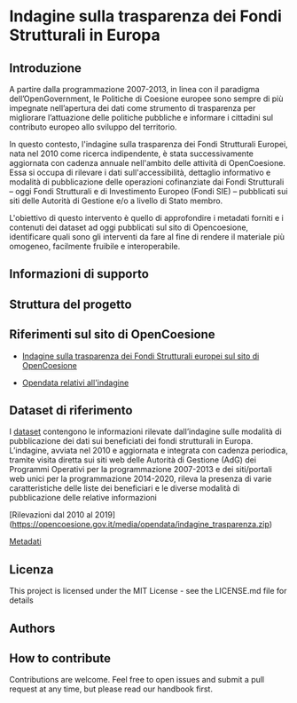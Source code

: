 # Indagine sulla trasparenza dei Fondi Strutturali in Europa

## Introduzione

A partire dalla programmazione 2007-2013, in linea con il paradigma dell’OpenGovernment, le Politiche di Coesione europee sono sempre di più impegnate nell’apertura dei dati come strumento di trasparenza per migliorare l’attuazione delle politiche pubbliche e informare i cittadini sul contributo europeo allo sviluppo del territorio.

In questo contesto, l'indagine sulla trasparenza dei Fondi Strutturali Europei, nata nel 2010 come ricerca indipendente, è stata successivamente aggiornata con cadenza annuale nell'ambito delle attività di OpenCoesione. Essa si occupa di rilevare i dati sull'accessibilità, dettaglio informativo e modalità di pubblicazione delle operazioni cofinanziate dai Fondi Strutturali – oggi Fondi Strutturali e di Investimento Europeo (Fondi SIE) – pubblicati sui siti delle Autorità di Gestione e/o a livello di Stato membro.

L'obiettivo di questo intervento è quello di approfondire i metadati forniti e i contenuti dei dataset ad oggi pubblicati sul sito di Opencoesione, identificare quali sono gli interventi da fare al fine di rendere il materiale più omogeneo, facilmente fruibile e interoperabile.

## Informazioni di supporto

## Struttura del progetto



## Riferimenti sul sito di OpenCoesione

- [Indagine sulla trasparenza dei Fondi Strutturali europei sul sito di OpenCoesione](https://opencoesione.gov.it/it/indagine_trasparenza/)

- [Opendata relativi all'indagine](https://opencoesione.gov.it/it/opendata/#indagine-title)


## Dataset di riferimento

I [dataset](https://opencoesione.gov.it/it/opendata/#indagine-title) contengono le informazioni rilevate dall’indagine sulle modalità di pubblicazione dei dati sui beneficiati dei fondi strutturali in Europa. L’indagine, avviata nel 2010 e aggiornata e integrata con cadenza periodica, tramite visita diretta sui siti web delle Autorità di Gestione (AdG) dei Programmi Operativi per la programmazione 2007-2013 e dei siti/portali web unici per la programmazione 2014-2020, rileva la presenza di varie caratteristiche delle liste dei beneficiari e le diverse modalità di pubblicazione delle relative informazioni

[Rilevazioni dal 2010 al 2019] (https://opencoesione.gov.it/media/opendata/indagine_trasparenza.zip)

[Metadati](https://opencoesione.gov.it/media/opendata/Metadati_Indagine_Trasparenza_en.xlsx)

## Licenza
This project is licensed under the MIT License - see the LICENSE.md file for details

## Authors


## How to contribute

Contributions are welcome. Feel free to open issues and submit a pull request at any time, but please read our handbook first.

